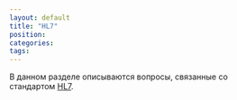 ```yaml
---
layout: default
title: "HL7"
position: 
categories: 
tags: 
---
```


В данном разделе описываются вопросы, связанные со стандартом [](http://openehr.org/)[H](http://openehr.org/)[L7](http://www.hl7.org/index.cfm).

 



 

 

